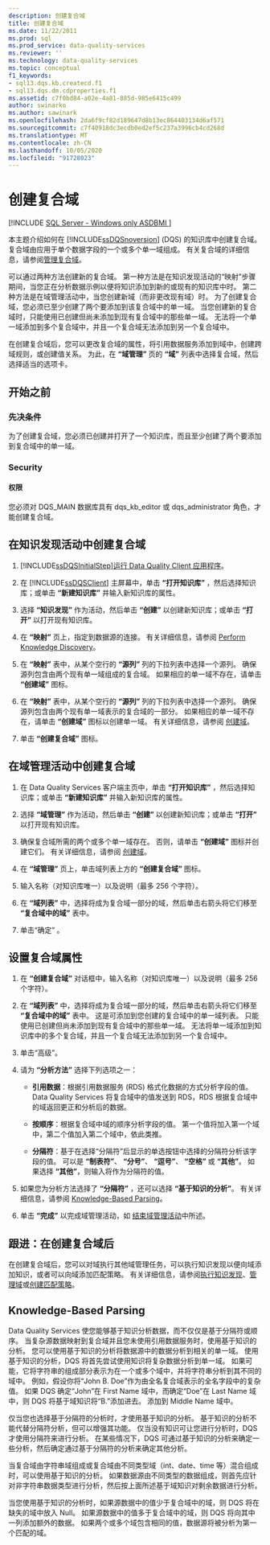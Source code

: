 ```yaml
---
description: 创建复合域
title: 创建复合域
ms.date: 11/22/2011
ms.prod: sql
ms.prod_service: data-quality-services
ms.reviewer: ''
ms.technology: data-quality-services
ms.topic: conceptual
f1_keywords:
- sql13.dqs.kb.createcd.f1
- sql13.dqs.dm.cdproperties.f1
ms.assetid: c7f0bd84-a02e-4a81-885d-985e6415c499
author: swinarko
ms.author: sawinark
ms.openlocfilehash: 2da6f9cf82d189647d8b13ec864403134d6af571
ms.sourcegitcommit: c7f40918dc3ecdb0ed2ef5c237a3996cb4cd268d
ms.translationtype: MT
ms.contentlocale: zh-CN
ms.lasthandoff: 10/05/2020
ms.locfileid: "91728023"
---
```

# <a name="create-a-composite-domain"></a>创建复合域

[!INCLUDE [SQL Server - Windows only ASDBMI  ](../includes/applies-to-version/sqlserver.md)]

  本主题介绍如何在 [!INCLUDE[ssDQSnoversion](../includes/ssdqsnoversion-md.md)] (DQS) 的知识库中创建复合域。 复合域由应用于单个数据字段的一个或多个单一域组成。 有关复合域的详细信息，请参阅[管理复合域](../data-quality-services/managing-a-composite-domain.md)。  
  
 可以通过两种方法创建新的复合域。 第一种方法是在知识发现活动的“映射”步骤期间，当您正在分析数据示例以便将知识添加到新的或现有的知识库中时。 第二种方法是在域管理活动中，当您创建新域（而非更改现有域）时。 为了创建复合域，您必须已至少创建了两个要添加到该复合域中的单一域。 当您创建新的复合域时，只能使用已创建但尚未添加到现有复合域中的那些单一域。 无法将一个单一域添加到多个复合域中，并且一个复合域无法添加到另一个复合域中。  
  
 在创建复合域后，您可以更改复合域的属性，将引用数据服务添加到域中，创建跨域规则，或创建值关系。 为此，在 **“域管理”** 页的 **“域”** 列表中选择复合域，然后选择适当的选项卡。  
  
##  <a name="before-you-begin"></a><a name="BeforeYouBegin"></a> 开始之前  
  
###  <a name="prerequisites"></a><a name="Prerequisites"></a>先决条件  
 为了创建复合域，您必须已创建并打开了一个知识库，而且至少创建了两个要添加到复合域中的单一域。  
  
###  <a name="security"></a><a name="Security"></a> Security  
  
####  <a name="permissions"></a><a name="Permissions"></a> 权限  
 您必须对 DQS_MAIN 数据库具有 dqs_kb_editor 或 dqs_administrator 角色，才能创建复合域。  
  
##  <a name="create-a-composite-domain-in-the-knowledge-discovery-activity"></a><a name="ParsingKnowledgeDiscoveryActivity"></a> 在知识发现活动中创建复合域  
  
1.  [!INCLUDE[ssDQSInitialStep](../includes/ssdqsinitialstep-md.md)][运行 Data Quality Client 应用程序](../data-quality-services/run-the-data-quality-client-application.md)。  
  
2.  在 [!INCLUDE[ssDQSClient](../includes/ssdqsclient-md.md)] 主屏幕中，单击 **“打开知识库”** ，然后选择知识库；或单击 **“新建知识库”** 并输入新知识库的属性。  
  
3.  选择 **“知识发现”** 作为活动，然后单击 **“创建”** 以创建新知识库；或单击 **“打开”** 以打开现有知识库。  
  
4.  在 **“映射”** 页上，指定到数据源的连接。 有关详细信息，请参阅 [Perform Knowledge Discovery](../data-quality-services/perform-knowledge-discovery.md)。  
  
5.  在 **“映射”** 表中，从某个空行的 **“源列”** 列的下拉列表中选择一个源列。 确保源列包含由两个现有单一域组成的复合域。 如果相应的单一域不存在，请单击 **“创建域”** 图标。  
  
6.  在 **“映射”** 表中，从某个空行的 **“源列”** 列的下拉列表中选择一个源列。 确保源列包含由两个现有单一域表示的复合域的一部分。 如果相应的单一域不存在，请单击 **“创建域”** 图标以创建单一域。 有关详细信息，请参阅 [创建域](../data-quality-services/create-a-domain.md)。  
  
7.  单击 **“创建复合域”** 图标。  
  
##  <a name="create-a-composite-domain-in-the-domain-management-activity"></a><a name="DomainManagementActivity"></a> 在域管理活动中创建复合域  
  
1.  在 Data Quality Services 客户端主页中，单击 **“打开知识库”** ，然后选择知识库；或单击 **“新建知识库”** 并输入新知识库的属性。  
  
2.  选择 **“域管理”** 作为活动，然后单击 **“创建”** 以创建新知识库；或单击 **“打开”** 以打开现有知识库。  
  
3.  确保复合域所需的两个或多个单一域存在。 否则，请单击 **“创建域”** 图标并创建它们。 有关详细信息，请参阅 [创建域](../data-quality-services/create-a-domain.md)。  
  
4.  在 **“域管理”** 页上，单击域列表上方的 **“创建复合域”** 图标。  
  
5.  输入名称（对知识库唯一）以及说明（最多 256 个字符）。  
  
6.  在 **“域列表”** 中，选择将成为复合域一部分的域，然后单击右箭头将它们移至 **“复合域中的域”** 表中。  
  
7.  单击“确定”  。  
  
##  <a name="set-composite-domain-properties"></a><a name="CompositeDomainProperties"></a> 设置复合域属性  
  
1.  在 **“创建复合域”** 对话框中，输入名称（对知识库唯一）以及说明（最多 256 个字符）。  
  
2.  在 **“域列表”** 中，选择将成为复合域一部分的域，然后单击右箭头将它们移至 **“复合域中的域”** 表中。 这是可添加到您创建的复合域中的单一域列表。 只能使用已创建但尚未添加到现有复合域中的那些单一域。 无法将单一域添加到知识库中的多个复合域，并且一个复合域无法添加到另一个复合域中。  
  
3.  单击“高级”。  
  
4.  请为 **“分析方法”** 选择下列选项之一：  
  
    -   **引用数据**：根据引用数据服务 (RDS) 格式化数据的方式分析字段的值。 Data Quality Services 将复合域中的值发送到 RDS，RDS 根据复合域中的域返回更正和分析后的数据。  
  
    -   **按顺序**：根据复合域中域的顺序分析字段的值。 第一个值将加入第一个域中，第二个值加入第二个域中，依此类推。  
  
    -   **分隔符**：基于在选择“分隔符”后显示的单选按钮中选择的分隔符分析该字段的值。 可以是 **“制表符”**、 **“分号”**、 **“逗号”**、 **“空格”** 或 **“其他”**。 如果选择 **“其他”**，则输入将作为分隔符的值。  
  
5.  如果您为分析方法选择了 **“分隔符”** ，还可以选择 **“基于知识的分析”**。 有关详细信息，请参阅 [Knowledge-Based Parsing](#KnowledgeBaseParsing)。  
  
6.  单击 **“完成”** 以完成域管理活动，如 [结束域管理活动](/previous-versions/sql/sql-server-2016/hh510411(v=sql.130))中所述。  
  
##  <a name="follow-up-after-creating-a-composite-domain"></a><a name="FollowUp"></a> 跟进：在创建复合域后  
 在创建复合域后，您可以对域执行其他域管理任务，可以执行知识发现以便向域添加知识，或者可以向域添加匹配策略。 有关详细信息，请参阅[执行知识发现](../data-quality-services/perform-knowledge-discovery.md)、[管理域](../data-quality-services/managing-a-domain.md)或[创建匹配策略](../data-quality-services/create-a-matching-policy.md)。  
  
##  <a name="knowledge-based-parsing"></a><a name="KnowledgeBaseParsing"></a> Knowledge-Based Parsing  
 Data Quality Services 使您能够基于知识分析数据，而不仅仅是基于分隔符或顺序。 当复杂源数据映射到复合域并且您未使用引用数据服务时，使用基于知识的分析。 您可以使用基于知识的分析将数据源中的数据分析到相关的单一域。 使用基于知识的分析，DQS 将首先尝试使用知识将复杂数据分析到单一域。 如果可能，它将字符串的组成部分表示为在一个或多个域中，并将字符串分析到其不同的域中。 例如，假设你将“John B. Doe”作为由全名复合域表示的全名字段中的复杂值。 如果 DQS 确定“John”在 First Name 域中，而确定“Doe”在 Last Name 域中，则 DQS 将基于域知识将“B.”添加进去。 添加到 Middle Name 域中。  
  
 仅当您也选择基于分隔符的分析时，才使用基于知识的分析。 基于知识的分析不能代替分隔符分析，但可以增强其功能。 仅当没有知识可让您进行分析时，DQS 才使用分隔符来进行分析。 在某些情况下，DQS 可通过基于知识的分析来确定一些分析，然后确定通过基于分隔符的分析来确定其他分析。  
  
 当复合域由字符串域组成或复合域由不同类型域（int、date、time 等）混合组成时，可以使用基于知识的分析。 如果数据源由不同类型的数据组成，则首先应针对非字符串数据类型进行分析，然后按上面所述基于域知识对剩余数据进行分析。  
  
 当您使用基于知识的分析时，如果源数据中的值少于复合域中的域，则 DQS 将在缺失的域中放入 Null。 如果源数据中的值多于复合域中的域，则 DQS 将向其中一列添加额外的数据。 如果两个或多个域包含相同的值，数据源将被分析为第一个匹配的域。  
  
